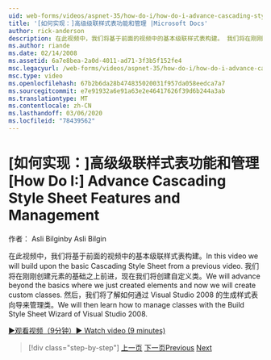 ```yaml
---
uid: web-forms/videos/aspnet-35/how-do-i/how-do-i-advance-cascading-style-sheet-features-and-management
title: '[如何实现：]高级级联样式表功能和管理 |Microsoft Docs'
author: rick-anderson
description: 在此视频中，我们将基于前面的视频中的基本级联样式表构建。 我们将在刚刚创建了元素的基础之上前进到 。
ms.author: riande
ms.date: 02/14/2008
ms.assetid: 6a7e8bea-2a0d-4011-ad71-3f3b5f152fe4
msc.legacyurl: /web-forms/videos/aspnet-35/how-do-i/how-do-i-advance-cascading-style-sheet-features-and-management
msc.type: video
ms.openlocfilehash: 67b2b6da28b474835020031f957da058eedca7a7
ms.sourcegitcommit: e7e91932a6e91a63e2e46417626f39d6b244a3ab
ms.translationtype: MT
ms.contentlocale: zh-CN
ms.lasthandoff: 03/06/2020
ms.locfileid: "78439562"
---
```

# <a name="how-do-i-advance-cascading-style-sheet-features-and-management"></a><span data-ttu-id="59d90-104">[如何实现：]高级级联样式表功能和管理</span><span class="sxs-lookup"><span data-stu-id="59d90-104">[How Do I:] Advance Cascading Style Sheet Features and Management</span></span>

<span data-ttu-id="59d90-105">作者： Asli Bilgin</span><span class="sxs-lookup"><span data-stu-id="59d90-105">by Asli Bilgin</span></span>

<span data-ttu-id="59d90-106">在此视频中，我们将基于前面的视频中的基本级联样式表构建。</span><span class="sxs-lookup"><span data-stu-id="59d90-106">In this video we will build upon the basic Cascading Style Sheet from a previous video.</span></span> <span data-ttu-id="59d90-107">我们将在刚刚创建元素的基础之上前进，现在我们将创建自定义类。</span><span class="sxs-lookup"><span data-stu-id="59d90-107">We will advance beyond the basics where we just created elements and now we will create custom classes.</span></span> <span data-ttu-id="59d90-108">然后，我们将了解如何通过 Visual Studio 2008 的生成样式表向导来管理类。</span><span class="sxs-lookup"><span data-stu-id="59d90-108">We will then learn how to manage classes with the Build Style Sheet Wizard of Visual Studio 2008.</span></span>

[<span data-ttu-id="59d90-109">&#9654;观看视频（9分钟）</span><span class="sxs-lookup"><span data-stu-id="59d90-109">&#9654; Watch video (9 minutes)</span></span>](https://channel9.msdn.com/Blogs/ASP-NET-Site-Videos/how-do-i-advance-cascading-style-sheet-features-and-management)

> [!div class="step-by-step"]
> <span data-ttu-id="59d90-110">[上一页](how-do-i-adding-elements-to-a-css-file-and-create-new-css-on-the-fly.md)
> [下一页](how-do-i-converting-a-net-20-windows-forms-application-to-net-35.md)</span><span class="sxs-lookup"><span data-stu-id="59d90-110">[Previous](how-do-i-adding-elements-to-a-css-file-and-create-new-css-on-the-fly.md)
[Next](how-do-i-converting-a-net-20-windows-forms-application-to-net-35.md)</span></span>
